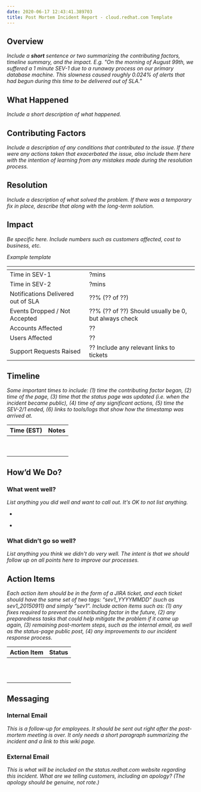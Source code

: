 ```yaml
---
date: 2020-06-17 12:43:41.389703
title: Post Mortem Incident Report - cloud.redhat.com Template
---
```

## <span dir="ltr">Overview</span>

<span dir="ltr">*Include a **short** sentence or two summarizing the
contributing factors, timeline summary, and the impact. E.g. "On the
morning of August 99th, we suffered a 1 minute SEV-1 due to a runaway
process on our primary database machine. This slowness caused roughly
0.024% of alerts that had begun during this time to be delivered out of
SLA."*</span>

## <span dir="ltr">What Happened</span>

*<span dir="ltr">Include a short description of what happened.</span>*

## <span dir="ltr">Contributing Factors</span>

*<span dir="ltr">Include a description of any conditions that
contributed to the issue. If there were any actions taken that
exacerbated the issue, also include them here with the intention of
learning from any mistakes made during the resolution process.</span>*

## <span dir="ltr">Resolution</span>

*<span dir="ltr">Include a description of what solved the problem. If
there was a temporary fix in place, describe that along with the
long-term solution.</span>*

## <span dir="ltr">Impact</span>

*<span dir="ltr">Be specific here. Include numbers such as customers
affected, cost to business, etc.</span>*

<span dir="ltr"></span>

*<span dir="ltr">Example template</span>*

<table>
<thead>
<tr class="header">
<th><span dir="ltr"></span></th>
<th></th>
</tr>
</thead>
<tbody>
<tr class="odd">
<td><span dir="ltr">Time in SEV-1</span></td>
<td><span dir="ltr">?mins</span></td>
</tr>
<tr class="even">
<td><span dir="ltr">Time in SEV-2</span></td>
<td><span dir="ltr">?mins</span></td>
</tr>
<tr class="odd">
<td><span dir="ltr">Notifications Delivered out of SLA</span></td>
<td><span dir="ltr">??% (?? of ??)</span></td>
</tr>
<tr class="even">
<td><span dir="ltr">Events Dropped / Not Accepted</span></td>
<td><span dir="ltr">??% (?? of ??) Should usually be 0, but always check</span></td>
</tr>
<tr class="odd">
<td><span dir="ltr">Accounts Affected</span></td>
<td><span dir="ltr">??</span></td>
</tr>
<tr class="even">
<td><span dir="ltr">Users Affected</span></td>
<td><span dir="ltr">??</span></td>
</tr>
<tr class="odd">
<td><span dir="ltr">Support Requests Raised</span></td>
<td><span dir="ltr">?? Include any relevant links to tickets</span></td>
</tr>
</tbody>
</table>

<span dir="ltr"></span>

<span dir="ltr"></span>

<span dir="ltr"></span>

## <span dir="ltr">Timeline</span>

*<span dir="ltr">Some important times to include: (1) time the
contributing factor began, (2) time of the page, (3) time that the
status page was updated (i.e. when the incident became public), (4) time
of any significant actions, (5) time the SEV-2/1 ended, (6) links to
tools/logs that show how the timestamp was arrived at.</span>*

<span dir="ltr"></span>

<table>
<thead>
<tr class="header">
<th><strong><span dir="ltr">Time (EST)</span></strong></th>
<th><strong><span dir="ltr">Notes</span></strong></th>
</tr>
</thead>
<tbody>
<tr class="odd">
<td><span dir="ltr"></span></td>
<td><span dir="ltr"></span></td>
</tr>
<tr class="even">
<td><span dir="ltr"></span></td>
<td><span dir="ltr"></span></td>
</tr>
<tr class="odd">
<td><span dir="ltr"></span></td>
<td><span dir="ltr"></span></td>
</tr>
<tr class="even">
<td><span dir="ltr"></span></td>
<td><span dir="ltr"></span></td>
</tr>
<tr class="odd">
<td><span dir="ltr"></span></td>
<td><span dir="ltr"></span></td>
</tr>
<tr class="even">
<td><span dir="ltr"></span></td>
<td><span dir="ltr"></span></td>
</tr>
<tr class="odd">
<td><span dir="ltr"></span></td>
<td><span dir="ltr"></span></td>
</tr>
<tr class="even">
<td><span dir="ltr"></span></td>
<td><span dir="ltr"></span></td>
</tr>
<tr class="odd">
<td><span dir="ltr"></span></td>
<td><span dir="ltr"></span></td>
</tr>
</tbody>
</table>

<span dir="ltr"></span>

<span dir="ltr"></span>

## <span dir="ltr">How’d We Do?</span>

### <span dir="ltr">What went well?</span>

*<span dir="ltr">List anything you did well and want to call out. It's
OK to not list anything.</span>*

  - > <span dir="ltr"></span>

  - > <span dir="ltr"></span>

### <span dir="ltr">What didn’t go so well?</span>

<span dir="ltr">*List anything you think we didn't do very well. The
intent is that we should follow up on all points here to improve our
processes.*</span>

> <span dir="ltr"></span>

<span dir="ltr"></span>

## <span dir="ltr">Action Items</span>

<span dir="ltr">*Each action item should be in the form of a JIRA
ticket, and each ticket should have the same set of two tags:
“sev1\_YYYYMMDD” (such as sev1\_20150911) and simply “sev1”. Include
action items such as: (1) any fixes required to prevent the contributing
factor in the future, (2) any preparedness tasks that could help
mitigate the problem if it came up again, (3) remaining post-mortem
steps, such as the internal email, as well as the status-page public
post, (4) any improvements to our incident response process.*</span>

<span dir="ltr"></span>

<table>
<thead>
<tr class="header">
<th><strong><span dir="ltr">Action Item</span></strong></th>
<th><strong><span dir="ltr">Status</span></strong></th>
</tr>
</thead>
<tbody>
<tr class="odd">
<td><span dir="ltr"></span></td>
<td><span dir="ltr"></span></td>
</tr>
<tr class="even">
<td><span dir="ltr"></span></td>
<td><span dir="ltr"></span></td>
</tr>
<tr class="odd">
<td><span dir="ltr"></span></td>
<td><span dir="ltr"></span></td>
</tr>
<tr class="even">
<td><span dir="ltr"></span></td>
<td><span dir="ltr"></span></td>
</tr>
<tr class="odd">
<td><span dir="ltr"></span></td>
<td><span dir="ltr"></span></td>
</tr>
<tr class="even">
<td><span dir="ltr"></span></td>
<td><span dir="ltr"></span></td>
</tr>
<tr class="odd">
<td><span dir="ltr"></span></td>
<td><span dir="ltr"></span></td>
</tr>
<tr class="even">
<td><span dir="ltr"></span></td>
<td><span dir="ltr"></span></td>
</tr>
<tr class="odd">
<td><span dir="ltr"></span></td>
<td><span dir="ltr"></span></td>
</tr>
<tr class="even">
<td><span dir="ltr"></span></td>
<td><span dir="ltr"></span></td>
</tr>
<tr class="odd">
<td><span dir="ltr"></span></td>
<td><span dir="ltr"></span></td>
</tr>
</tbody>
</table>

<span dir="ltr"></span>

## <span dir="ltr">Messaging</span>

### <span dir="ltr">Internal Email</span>

*<span dir="ltr">This is a follow-up for employees. It should be sent
out right after the post-mortem meeting is over. It only needs a short
paragraph summarizing the incident and a link to this wiki page.</span>*

<span dir="ltr"></span>

<span dir="ltr"></span>

### <span dir="ltr">External Email</span>

*<span dir="ltr">This is what will be included on the status.redhat.com
website regarding this incident. What are we telling customers,
including an apology? (The apology should be genuine, not rote.)</span>*

<span dir="ltr"></span>
